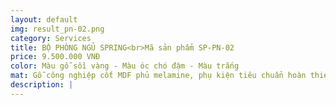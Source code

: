 ```yaml
---
layout: default
img: result_pn-02.png
category: Services
title: BỘ PHÒNG NGỦ SPRING<br>Mã sản phẩm SP-PN-02
price: 9.500.000 VNĐ
color: Màu gỗ sồi vàng - Màu óc chó đậm - Màu trắng
mat: Gỗ công nghiệp cốt MDF phủ melamine, phụ kiện tiêu chuẩn hoàn thiện theo thiết kế
description: |
---
```

